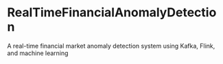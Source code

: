 # RealTimeFinancialAnomalyDetection
A real-time financial market anomaly detection system using Kafka, Flink, and machine learning
